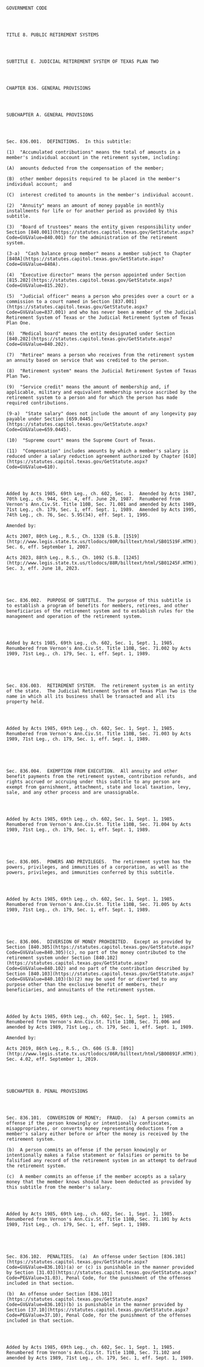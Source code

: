 ﻿
    
    
    	
    					
    
    
    GOVERNMENT CODE
    
      
    
    
    TITLE 8. PUBLIC RETIREMENT SYSTEMS
    
      
    
    
    SUBTITLE E. JUDICIAL RETIREMENT SYSTEM OF TEXAS PLAN TWO
    
      
    
    
    CHAPTER 836. GENERAL PROVISIONS
    
      
    
    
    SUBCHAPTER A. GENERAL PROVISIONS
    
      
    
    
    Sec. 836.001.  DEFINITIONS.  In this subtitle:
    
    (1)  "Accumulated contributions" means the total of amounts in a member's individual account in the retirement system, including:
    
    (A)  amounts deducted from the compensation of the member;
    
    (B)  other member deposits required to be placed in the member's individual account;  and
    
    (C)  interest credited to amounts in the member's individual account.
    
    (2)  "Annuity" means an amount of money payable in monthly installments for life or for another period as provided by this subtitle.
    
    (3)  "Board of trustees" means the entity given responsibility under Section [840.001](https://statutes.capitol.texas.gov/GetStatute.aspx?Code=GV&Value=840.001) for the administration of the retirement system.
    
    (3-a)  "Cash balance group member" means a member subject to Chapter [840A](https://statutes.capitol.texas.gov/GetStatute.aspx?Code=GV&Value=840A).
    
    (4)  "Executive director" means the person appointed under Section [815.202](https://statutes.capitol.texas.gov/GetStatute.aspx?Code=GV&Value=815.202).
    
    (5)  "Judicial officer" means a person who presides over a court or a commission to a court named in Section [837.001](https://statutes.capitol.texas.gov/GetStatute.aspx?Code=GV&Value=837.001) and who has never been a member of the Judicial Retirement System of Texas or the Judicial Retirement System of Texas Plan One.
    
    (6)  "Medical board" means the entity designated under Section [840.202](https://statutes.capitol.texas.gov/GetStatute.aspx?Code=GV&Value=840.202).
    
    (7)  "Retiree" means a person who receives from the retirement system an annuity based on service that was credited to the person.
    
    (8)  "Retirement system" means the Judicial Retirement System of Texas Plan Two.
    
    (9)  "Service credit" means the amount of membership and, if applicable, military and equivalent membership service ascribed by the retirement system to a person and for which the person has made required contributions.
    
    (9-a)  "State salary" does not include the amount of any longevity pay payable under Section [659.0445](https://statutes.capitol.texas.gov/GetStatute.aspx?Code=GV&Value=659.0445).
    
    (10)  "Supreme court" means the Supreme Court of Texas.
    
    (11)  "Compensation" includes amounts by which a member's salary is reduced under a salary reduction agreement authorized by Chapter [610](https://statutes.capitol.texas.gov/GetStatute.aspx?Code=GV&Value=610).
    
    
    
    
    Added by Acts 1985, 69th Leg., ch. 602, Sec. 1.  Amended by Acts 1987, 70th Leg., ch. 944, Sec. 4, eff. June 20, 1987.  Renumbered from Vernon's Ann.Civ.St. Title 110B, Sec. 71.001 and amended by Acts 1989, 71st Leg., ch. 179, Sec. 1, eff. Sept. 1, 1989.  Amended by Acts 1995, 74th Leg., ch. 76, Sec. 5.95(34), eff. Sept. 1, 1995.
    
    Amended by: 
    
    Acts 2007, 80th Leg., R.S., Ch. 1328 (S.B. [1519](http://www.legis.state.tx.us/tlodocs/80R/billtext/html/SB01519F.HTM)), Sec. 6, eff. September 1, 2007.
    
    Acts 2023, 88th Leg., R.S., Ch. 1092 (S.B. [1245](http://www.legis.state.tx.us/tlodocs/88R/billtext/html/SB01245F.HTM)), Sec. 3, eff. June 18, 2023.
    
    
    
    
    
    Sec. 836.002.  PURPOSE OF SUBTITLE.  The purpose of this subtitle is to establish a program of benefits for members, retirees, and other beneficiaries of the retirement system and to establish rules for the management and operation of the retirement system.
    
    
    
    
    Added by Acts 1985, 69th Leg., ch. 602, Sec. 1, Sept. 1, 1985.  Renumbered from Vernon's Ann.Civ.St. Title 110B, Sec. 71.002 by Acts 1989, 71st Leg., ch. 179, Sec. 1, eff. Sept. 1, 1989.
    
    
    
    
    
    Sec. 836.003.  RETIREMENT SYSTEM.  The retirement system is an entity of the state.  The Judicial Retirement System of Texas Plan Two is the name in which all its business shall be transacted and all its property held.
    
    
    
    
    Added by Acts 1985, 69th Leg., ch. 602, Sec. 1, Sept. 1, 1985.  Renumbered from Vernon's Ann.Civ.St. Title 110B, Sec. 71.003 by Acts 1989, 71st Leg., ch. 179, Sec. 1, eff. Sept. 1, 1989.
    
    
    
    
    
    Sec. 836.004.  EXEMPTION FROM EXECUTION.  All annuity and other benefit payments from the retirement system, contribution refunds, and rights accrued or accruing under this subtitle to any person are exempt from garnishment, attachment, state and local taxation, levy, sale, and any other process and are unassignable.
    
    
    
    
    Added by Acts 1985, 69th Leg., ch. 602, Sec. 1, Sept. 1, 1985.  Renumbered from Vernon's Ann.Civ.St. Title 110B, Sec. 71.004 by Acts 1989, 71st Leg., ch. 179, Sec. 1, eff. Sept. 1, 1989.
    
    
    
    
    
    Sec. 836.005.  POWERS AND PRIVILEGES.  The retirement system has the powers, privileges, and immunities of a corporation, as well as the powers, privileges, and immunities conferred by this subtitle.
    
    
    
    
    Added by Acts 1985, 69th Leg., ch. 602, Sec. 1, Sept. 1, 1985.  Renumbered from Vernon's Ann.Civ.St. Title 110B, Sec. 71.005 by Acts 1989, 71st Leg., ch. 179, Sec. 1, eff. Sept. 1, 1989.
    
    
    
    
    
    Sec. 836.006.  DIVERSION OF MONEY PROHIBITED.  Except as provided by Section [840.305](https://statutes.capitol.texas.gov/GetStatute.aspx?Code=GV&Value=840.305)(c), no part of the money contributed to the retirement system under Section [840.102](https://statutes.capitol.texas.gov/GetStatute.aspx?Code=GV&Value=840.102) and no part of the contribution described by Section [840.103](https://statutes.capitol.texas.gov/GetStatute.aspx?Code=GV&Value=840.103)(b)(2) may be used for or diverted to any purpose other than the exclusive benefit of members, their beneficiaries, and annuitants of the retirement system.
    
    
    
    
    Added by Acts 1985, 69th Leg., ch. 602, Sec. 1, Sept. 1, 1985.  Renumbered from Vernon's Ann.Civ.St. Title 110B, Sec. 71.006 and amended by Acts 1989, 71st Leg., ch. 179, Sec. 1, eff. Sept. 1, 1989.
    
    Amended by: 
    
    Acts 2019, 86th Leg., R.S., Ch. 606 (S.B. [891](http://www.legis.state.tx.us/tlodocs/86R/billtext/html/SB00891F.HTM)), Sec. 4.02, eff. September 1, 2019.
    
    
    
    
    
    SUBCHAPTER B. PENAL PROVISIONS
    
      
    
    
    Sec. 836.101.  CONVERSION OF MONEY;  FRAUD.  (a)  A person commits an offense if the person knowingly or intentionally confiscates, misappropriates, or converts money representing deductions from a member's salary either before or after the money is received by the retirement system.
    
    (b)  A person commits an offense if the person knowingly or intentionally makes a false statement or falsifies or permits to be falsified any record of the retirement system in an attempt to defraud the retirement system.
    
    (c)  A member commits an offense if the member accepts as a salary money that the member knows should have been deducted as provided by this subtitle from the member's salary.
    
    
    
    
    Added by Acts 1985, 69th Leg., ch. 602, Sec. 1, Sept. 1, 1985.  Renumbered from Vernon's Ann.Civ.St. Title 110B, Sec. 71.101 by Acts 1989, 71st Leg., ch. 179, Sec. 1, eff. Sept. 1, 1989.
    
    
    
    
    
    Sec. 836.102.  PENALTIES.  (a)  An offense under Section [836.101](https://statutes.capitol.texas.gov/GetStatute.aspx?Code=GV&Value=836.101)(a) or (c) is punishable in the manner provided by Section [31.03](https://statutes.capitol.texas.gov/GetStatute.aspx?Code=PE&Value=31.03), Penal Code, for the punishment of the offenses included in that section.
    
    (b)  An offense under Section [836.101](https://statutes.capitol.texas.gov/GetStatute.aspx?Code=GV&Value=836.101)(b) is punishable in the manner provided by Section [37.10](https://statutes.capitol.texas.gov/GetStatute.aspx?Code=PE&Value=37.10), Penal Code, for the punishment of the offenses included in that section.
    
    
    
    
    Added by Acts 1985, 69th Leg., ch. 602, Sec. 1, Sept. 1, 1985.  Renumbered from Vernon's Ann.Civ.St. Title 110B, Sec. 71.102 and amended by Acts 1989, 71st Leg., ch. 179, Sec. 1, eff. Sept. 1, 1989.
    
    
    
    
    				
